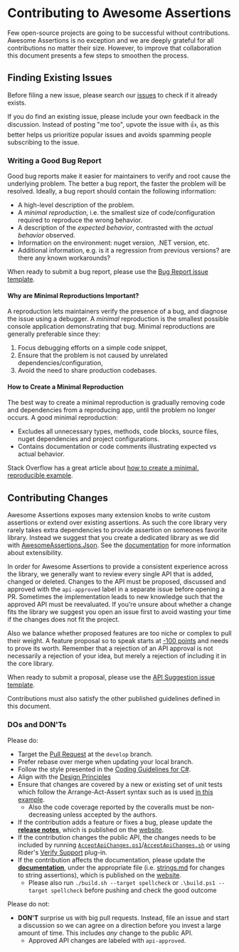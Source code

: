 # Contributing to Awesome Assertions

Few open-source projects are going to be successful without contributions.
Awesome Assertions is no exception and we are deeply grateful for all contributions no matter their size.
However, to improve that collaboration this document presents a few steps to smoothen the process.

## Finding Existing Issues

Before filing a new issue, please search our [issues](https://github.com/awesomeassertions/awesomeassertions/issues) to check if it already exists.

If you do find an existing issue, please include your own feedback in the discussion.
Instead of posting "me too", upvote the issue with 👍, as this better helps us prioritize popular issues and avoids spamming people subscribing to the issue.

### Writing a Good Bug Report

Good bug reports make it easier for maintainers to verify and root cause the underlying problem.
The better a bug report, the faster the problem will be resolved.
Ideally, a bug report should contain the following information:

* A high-level description of the problem.
* A _minimal reproduction_, i.e. the smallest size of code/configuration required to reproduce the wrong behavior.
* A description of the _expected behavior_, contrasted with the _actual behavior_ observed.
* Information on the environment: nuget version, .NET version, etc.
* Additional information, e.g. is it a regression from previous versions? are there any known workarounds?

When ready to submit a bug report, please use the [Bug Report issue template](https://github.com/awesomeassertions/awesomeassertions/issues/new?labels=&template=01_bug_report.yml).

#### Why are Minimal Reproductions Important?

A reproduction lets maintainers verify the presence of a bug, and diagnose the issue using a debugger. A _minimal_ reproduction is the smallest possible console application demonstrating that bug. Minimal reproductions are generally preferable since they:

1. Focus debugging efforts on a simple code snippet,
2. Ensure that the problem is not caused by unrelated dependencies/configuration,
3. Avoid the need to share production codebases.

#### How to Create a Minimal Reproduction

The best way to create a minimal reproduction is gradually removing code and dependencies from a reproducing app, until the problem no longer occurs. A good minimal reproduction:

* Excludes all unnecessary types, methods, code blocks, source files, nuget dependencies and project configurations.
* Contains documentation or code comments illustrating expected vs actual behavior.

Stack Overflow has a great article about [how to create a minimal, reproducible example](https://stackoverflow.com/help/minimal-reproducible-example).

## Contributing Changes

Awesome Assertions exposes many extension knobs to write custom assertions or extend over existing assertions.
As such the core library very rarely takes extra dependencies to provide assertion on someones favorite library.
Instead we suggest that you create a dedicated library as we did with [AwesomeAssertions.Json](https://github.com/awesomeassertions/awesomeassertions.json).
See the [documentation](https://awesomeassertions.github.io/AwesomeAssertions/extensibility/) for more information about extensibility.

In order for Awesome Assertions to provide a consistent experience across the library, we generally want to review every single API that is added, changed or deleted.
Changes to the API must be proposed, discussed and approved with the `api-approved` label in a separate issue before opening a PR.
Sometimes the implementation leads to new knowledge such that the approved API must be reevaluated.
If you're unsure about whether a change fits the library we suggest you open an issue first to avoid wasting your time if the changes does not fit the project.

Also we balance whether proposed features are too niche or complex to pull their weight.
A feature proposal so to speak starts at [-100 points](https://web.archive.org/web/20200112182339/https://blogs.msdn.microsoft.com/ericgu/2004/01/12/minus-100-points/) and needs to prove its worth.
Remember that a rejection of an API approval is not necessarily a rejection of your idea, but merely a rejection of including it in the core library.

When ready to submit a proposal, please use the [API Suggestion issue template](https://github.com/awesomeassertions/awesomeassertions/issues/new?labels=api-suggestion&template=02_api_proposal.yml&title=%5BAPI+Proposal%5D%3A+).

Contributions must also satisfy the other published guidelines defined in this document.

### DOs and DON'Ts

Please do:

* Target the [Pull Request](https://help.github.com/articles/using-pull-requests) at the `develop` branch.
* Prefer rebase over merge when updating your local branch.
* Follow the style presented in the [Coding Guidelines for C#](https://csharpcodingguidelines.com/).
* Align with the [Design Principles](https://github.com/awesomeassertions/awesomeassertions/issues/1340)
* Ensure that changes are covered by a new or existing set of unit tests which follow the Arrange-Act-Assert syntax such as is used [in this example](https://github.com/awesomeassertions/awesomeassertions/blob/daaf35b9b59b622c96d0c034e8972a020b2bee55/Tests/FluentAssertions.Shared.Specs/BasicEquivalencySpecs.cs#L33).
  * Also the code coverage reported by the coveralls must be non-decreasing unless accepted by the authors.
* If the contribution adds a feature or fixes a bug, please update the [**release notes**](https://github.com/awesomeassertions/awesomeassertions/blob/develop/docs/_pages/releases.md), which is published on the [website](https://awesomeassertions.github.io/AwesomeAssertions/releases).
* If the contribution changes the public API, the changes needs to be included by running [`AcceptApiChanges.ps1`](https://github.com/awesomeassertions/awesomeassertions/tree/main/AcceptApiChanges.ps1)/[`AcceptApiChanges.sh`](https://github.com/awesomeassertions/awesomeassertions/tree/develop/AcceptApiChanges.sh) or using Rider's [Verify Support](https://plugins.jetbrains.com/plugin/17240-verify-support) plug-in.
* If the contribution affects the documentation, please update the [**documentation**](https://github.com/awesomeassertions/awesomeassertions/tree/main/docs/_pages), under the appropriate file (i.e. [strings.md](https://github.com/awesomeassertions/awesomeassertions/blob/develop/docs/_pages/strings.md) for changes to string assertions), which is published on the [website](https://awesomeassertions.github.io/AwesomeAssertions/introduction).
  * Please also run `./build.sh --target spellcheck` or `.\build.ps1 --target spellcheck` before pushing and check the good outcome

Please do not:

* **DON'T** surprise us with big pull requests. Instead, file an issue and start
  a discussion so we can agree on a direction before you invest a large amount
  of time. This includes _any_ change to the public API.
  * Approved API changes are labeled with `api-approved`.
